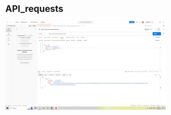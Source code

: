 # API_requests

![Image alt](https://github.com/vikSivirski/API_requests/blob/main/2023-12-05_16-51-02.png)
